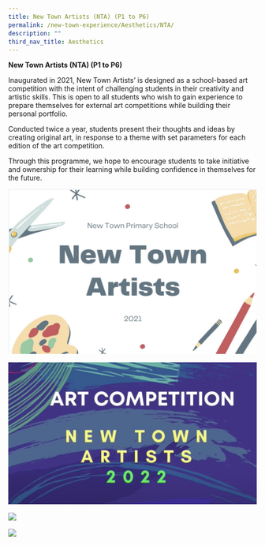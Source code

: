 ```yaml
---
title: New Town Artists (NTA) (P1 to P6)
permalink: /new-town-experience/Aesthetics/NTA/
description: ""
third_nav_title: Aesthetics
---
```



**New Town Artists (NTA) (P1 to P6)**

Inaugurated in 2021, New Town Artists’ is designed as a school-based art competition with the  intent of challenging students in their creativity and artistic skills. This is open to all students who wish to gain experience to prepare themselves for external art competitions while building their personal portfolio.
 
Conducted twice a year, students present their thoughts and ideas by creating original art, in response to a theme with set parameters for each edition of the art competition.
 
Through this programme, we hope to encourage students to take initiative and ownership for their learning while building confidence in themselves for the future. 

![](/images/Art%20and%20Music/New%20Town%20Artists/New%20Town%20Artists%201%20(Cover).png)

![](/images/Art%20and%20Music/New%20Town%20Artists/New%20Town%20Artists%202%20(Cover).png)

![](/images/Art%20and%20Music/New%20Town%20Artists/New%20Town%20Artist%203.png)

![](/images/Art%20and%20Music/New%20Town%20Artists/New%20Town%20Artist%204.png)